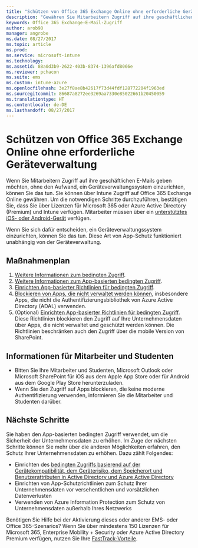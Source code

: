 ```yaml
---
title: "Schützen von Office 365 Exchange Online ohne erforderliche Geräteverwaltung"
description: "Gewähren Sie Mitarbeitern Zugriff auf ihre geschäftlichen E-Mails. Es ist keine Geräteverwaltung erforderlich."
keywords: Office 365 Exchange-E-Mail-Zugriff
author: arob98
manager: angrobe
ms.date: 08/27/2017
ms.topic: article
ms.prod: 
ms.service: microsoft-intune
ms.technology: 
ms.assetid: 88a0d3b9-2622-403b-8374-1396afd8066e
ms.reviewer: pchacon
ms.suite: ems
ms.custom: intune-azure
ms.openlocfilehash: 3e27f8ae8b42617f73d44fdf128772204f1963ed
ms.sourcegitcommit: 86687a8272ee3269aa7330e85022661b20450059
ms.translationtype: HT
ms.contentlocale: de-DE
ms.lasthandoff: 08/27/2017
---
```

# <a name="protect-office-365-exchange-online-without-requiring-device-management"></a>Schützen von Office 365 Exchange Online ohne erforderliche Geräteverwaltung

Wenn Sie Mitarbeitern Zugriff auf ihre geschäftlichen E-Mails geben möchten, ohne den Aufwand, ein Geräteverwaltungssystem einzurichten, können Sie das tun. Sie können über Intune Zugriff auf Office 365 Exchange Online gewähren. Um die notwendigen Schritte durchzuführen, bestätigen Sie, dass Sie über Lizenzen für Microsoft 365 oder Azure Active Directory (Premium) und Intune verfügen. Mitarbeiter müssen über ein [unterstütztes iOS- oder Android-Gerät](supported-devices-browsers.md) verfügen. 

Wenn Sie sich dafür entscheiden, ein Geräteverwaltungssystem einzurichten, können Sie das tun. Diese Art von App-Schutz funktioniert unabhängig von der Geräteverwaltung. 

## <a name="action-plan"></a>Maßnahmenplan

1. [Weitere Informationen zum bedingten Zugriff](conditional-access.md). 
2. [Weitere Informationen zum App-basierten bedingten Zugriff](app-based-conditional-access-intune.md).
3. [Einrichten App-basierter Richtlinien für bedingten Zugriff](app-based-conditional-access-intune-create.md).
4. [Blockieren von Apps, die nicht verwaltet werden können](app-modern-authentication-block.md), insbesondere Apps, die nicht die Authentifizierungsbibliothek von Azure Active Directory (ADAL) verwenden.
5. (Optional) [Einrichten App-basierter Richtlinien für bedingten Zugriff](app-based-conditional-access-intune-create.md). Diese Richtlinien blockieren den Zugriff auf Ihre Unternehmensdaten über Apps, die nicht verwaltet und geschützt werden können. Die Richtlinien beschränken auch den Zugriff über die mobile Version von SharePoint. 

## <a name="what-to-tell-employees-and-students"></a>Informationen für Mitarbeiter und Studenten

* Bitten Sie Ihre Mitarbeiter und Studenten, Microsoft Outlook oder Microsoft SharePoint für iOS aus dem Apple App Store oder für Android aus dem Google Play Store herunterzuladen. 
* Wenn Sie den Zugriff auf Apps blockieren, die keine moderne Authentifizierung verwenden, informieren Sie die Mitarbeiter und Studenten darüber. 

## <a name="next-steps"></a>Nächste Schritte

Sie haben den App-basierten bedingten Zugriff verwendet, um die Sicherheit der Unternehmensdaten zu erhöhen. Im Zuge der nächsten Schritte können Sie mehr über die anderen Möglichkeiten erfahren, den Schutz Ihrer Unternehmensdaten zu erhöhen. Dazu zählt Folgendes: 

* Einrichten des [bedingten Zugriffs basierend auf der Gerätekompatibilität, dem Geräterisiko, dem Speicherort und Benutzerattributen in Active Directory und Azure Active Directory](https://docs.microsoft.com/azure/active-directory/active-directory-conditional-access-azure-portal)  
* Einrichten von App-Schutzrichtlinien zum Schutz Ihrer Unternehmensdaten vor versehentlichen und vorsätzlichen Datenverlusten 
* Verwenden von Azure Information Protection zum Schutz von Unternehmensdaten außerhalb Ihres Netzwerks 

Benötigen Sie Hilfe bei der Aktivierung dieses oder anderer EMS- oder Office 365-Szenarios? Wenn Sie über mindestens 150 Lizenzen für Microsoft 365, Enterprise Mobility + Security oder Azure Active Directory Premium verfügen, nutzen Sie Ihre [FastTrack-Vorteile](https://docs.microsoft.com/enterprise-mobility-security/solutions/enterprise-mobility-fasttrack-program). 